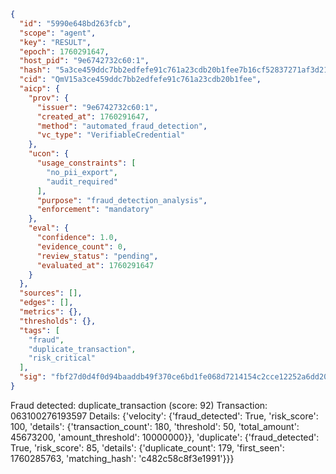 ```json
{
  "id": "5990e648bd263fcb",
  "scope": "agent",
  "key": "RESULT",
  "epoch": 1760291647,
  "host_pid": "9e6742732c60:1",
  "hash": "5a3ce459ddc7bb2edfefe91c761a23cdb20b1fee7b16cf52837271af3d21f0b1",
  "cid": "QmV15a3ce459ddc7bb2edfefe91c761a23cdb20b1fee",
  "aicp": {
    "prov": {
      "issuer": "9e6742732c60:1",
      "created_at": 1760291647,
      "method": "automated_fraud_detection",
      "vc_type": "VerifiableCredential"
    },
    "ucon": {
      "usage_constraints": [
        "no_pii_export",
        "audit_required"
      ],
      "purpose": "fraud_detection_analysis",
      "enforcement": "mandatory"
    },
    "eval": {
      "confidence": 1.0,
      "evidence_count": 0,
      "review_status": "pending",
      "evaluated_at": 1760291647
    }
  },
  "sources": [],
  "edges": [],
  "metrics": {},
  "thresholds": {},
  "tags": [
    "fraud",
    "duplicate_transaction",
    "risk_critical"
  ],
  "sig": "fbf27d0d4f0d94baaddb49f370ce6bd1fe068d7214154c2cce12252a6dd20c2f"
}
```

Fraud detected: duplicate_transaction (score: 92)
Transaction: 063100276193597
Details: {'velocity': {'fraud_detected': True, 'risk_score': 100, 'details': {'transaction_count': 180, 'threshold': 50, 'total_amount': 45673200, 'amount_threshold': 10000000}}, 'duplicate': {'fraud_detected': True, 'risk_score': 85, 'details': {'duplicate_count': 179, 'first_seen': 1760285763, 'matching_hash': 'c482c58c8f3e1991'}}}